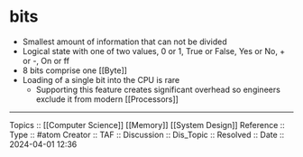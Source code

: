 # bits

- Smallest amount of information that can not be divided 
- Logical state with one of two values, 0 or 1, True or False, Yes or No, + or -, On or ff
- 8 bits comprise one [[Byte]]
- Loading of a single bit into the CPU is rare
	- Supporting this feature creates significant overhead so engineers exclude it from modern [[Processors]]
---
Topics :: [[Computer Science]] [[Memory]] [[System Design]]
Reference ::
Type :: #atom
Creator ::
TAF ::
Discussion ::
Dis_Topic :: 
Resolved ::
Date :: 2024-04-01 12:36
